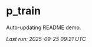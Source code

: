 # p_train

Auto-updating README demo.

<!--START_SECTION:status-->
_Last run: 2025-09-25 09:21 UTC_
<!--END_SECTION:status-->





















































































































































































































































































































































































































































































































































































































































































































































































































































